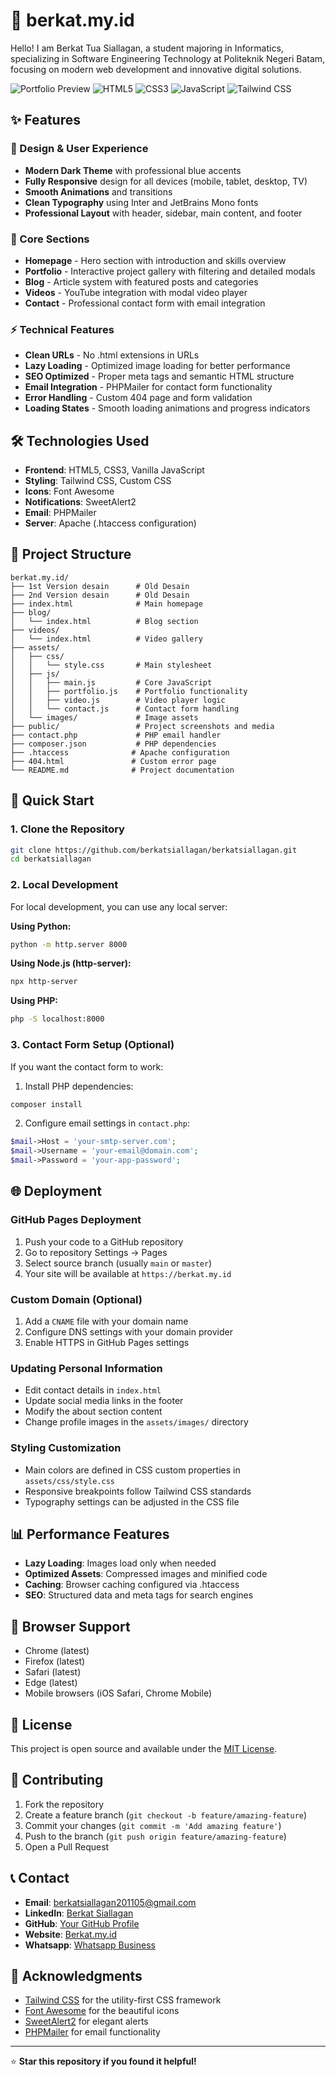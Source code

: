 # 🚀 berkat.my.id

Hello! I am Berkat Tua Siallagan, a student majoring in Informatics, specializing in Software Engineering Technology at Politeknik Negeri Batam, focusing on modern web development and innovative digital solutions.

![Portfolio Preview](https://img.shields.io/badge/Status-Live-brightgreen) ![HTML5](https://img.shields.io/badge/HTML5-E34F26?logo=html5&logoColor=white) ![CSS3](https://img.shields.io/badge/CSS3-1572B6?logo=css3&logoColor=white) ![JavaScript](https://img.shields.io/badge/JavaScript-F7DF1E?logo=javascript&logoColor=black) ![Tailwind CSS](https://img.shields.io/badge/Tailwind_CSS-38B2AC?logo=tailwind-css&logoColor=white)

## ✨ Features

### 🎨 Design & User Experience
- **Modern Dark Theme** with professional blue accents
- **Fully Responsive** design for all devices (mobile, tablet, desktop, TV)
- **Smooth Animations** and transitions
- **Clean Typography** using Inter and JetBrains Mono fonts
- **Professional Layout** with header, sidebar, main content, and footer

### 📱 Core Sections
- **Homepage** - Hero section with introduction and skills overview
- **Portfolio** - Interactive project gallery with filtering and detailed modals
- **Blog** - Article system with featured posts and categories
- **Videos** - YouTube integration with modal video player
- **Contact** - Professional contact form with email integration

### ⚡ Technical Features
- **Clean URLs** - No .html extensions in URLs
- **Lazy Loading** - Optimized image loading for better performance
- **SEO Optimized** - Proper meta tags and semantic HTML structure
- **Email Integration** - PHPMailer for contact form functionality
- **Error Handling** - Custom 404 page and form validation
- **Loading States** - Smooth loading animations and progress indicators

## 🛠️ Technologies Used

- **Frontend**: HTML5, CSS3, Vanilla JavaScript
- **Styling**: Tailwind CSS, Custom CSS
- **Icons**: Font Awesome
- **Notifications**: SweetAlert2
- **Email**: PHPMailer
- **Server**: Apache (.htaccess configuration)

## 📁 Project Structure

```
berkat.my.id/
├── 1st Version desain      # Old Desain
├── 2nd Version desain      # Old Desain
├── index.html              # Main homepage
├── blog/
│   └── index.html          # Blog section
├── videos/
│   └── index.html          # Video gallery
├── assets/
│   ├── css/
│   │   └── style.css       # Main stylesheet
│   ├── js/
│   │   ├── main.js         # Core JavaScript
│   │   ├── portfolio.js    # Portfolio functionality
│   │   ├── video.js        # Video player logic
│   │   └── contact.js      # Contact form handling
│   └── images/             # Image assets
├── public/                 # Project screenshots and media
├── contact.php             # PHP email handler
├── composer.json           # PHP dependencies
├── .htaccess              # Apache configuration
├── 404.html               # Custom error page
└── README.md              # Project documentation
```

## 🚀 Quick Start

### 1. Clone the Repository
```bash
git clone https://github.com/berkatsiallagan/berkatsiallagan.git
cd berkatsiallagan
```

### 2. Local Development
For local development, you can use any local server:

**Using Python:**
```bash
python -m http.server 8000
```

**Using Node.js (http-server):**
```bash
npx http-server
```

**Using PHP:**
```bash
php -S localhost:8000
```

### 3. Contact Form Setup (Optional)
If you want the contact form to work:

1. Install PHP dependencies:
```bash
composer install
```

2. Configure email settings in `contact.php`:
```php
$mail->Host = 'your-smtp-server.com';
$mail->Username = 'your-email@domain.com';
$mail->Password = 'your-app-password';
```

## 🌐 Deployment

### GitHub Pages Deployment
1. Push your code to a GitHub repository
2. Go to repository Settings → Pages
3. Select source branch (usually `main` or `master`)
4. Your site will be available at `https://berkat.my.id`

### Custom Domain (Optional)
1. Add a `CNAME` file with your domain name
2. Configure DNS settings with your domain provider
3. Enable HTTPS in GitHub Pages settings

### Updating Personal Information
- Edit contact details in `index.html`
- Update social media links in the footer
- Modify the about section content
- Change profile images in the `assets/images/` directory

### Styling Customization
- Main colors are defined in CSS custom properties in `assets/css/style.css`
- Responsive breakpoints follow Tailwind CSS standards
- Typography settings can be adjusted in the CSS file

## 📊 Performance Features

- **Lazy Loading**: Images load only when needed
- **Optimized Assets**: Compressed images and minified code
- **Caching**: Browser caching configured via .htaccess
- **SEO**: Structured data and meta tags for search engines

## 🔧 Browser Support

- Chrome (latest)
- Firefox (latest)
- Safari (latest)
- Edge (latest)
- Mobile browsers (iOS Safari, Chrome Mobile)

## 📝 License

This project is open source and available under the [MIT License](LICENSE).

## 🤝 Contributing

1. Fork the repository
2. Create a feature branch (`git checkout -b feature/amazing-feature`)
3. Commit your changes (`git commit -m 'Add amazing feature'`)
4. Push to the branch (`git push origin feature/amazing-feature`)
5. Open a Pull Request

## 📞 Contact

- **Email**: berkatsiallagan201105@gmail.com
- **LinkedIn**: [Berkat Siallagan](https://www.linkedin.com/in/berkat-tua-siallagan-349596361/)
- **GitHub**: [Your GitHub Profile](https://github.com/yourusername)
- **Website**: [Berkat.my.id](https:berkat.my.id)
- **Whatsapp**: [Whatsapp Business](https://wa.me/6282284710929)

## 🙏 Acknowledgments

- [Tailwind CSS](https://tailwindcss.com/) for the utility-first CSS framework
- [Font Awesome](https://fontawesome.com/) for the beautiful icons
- [SweetAlert2](https://sweetalert2.github.io/) for elegant alerts
- [PHPMailer](https://github.com/PHPMailer/PHPMailer) for email functionality

---

⭐ **Star this repository if you found it helpful!**
